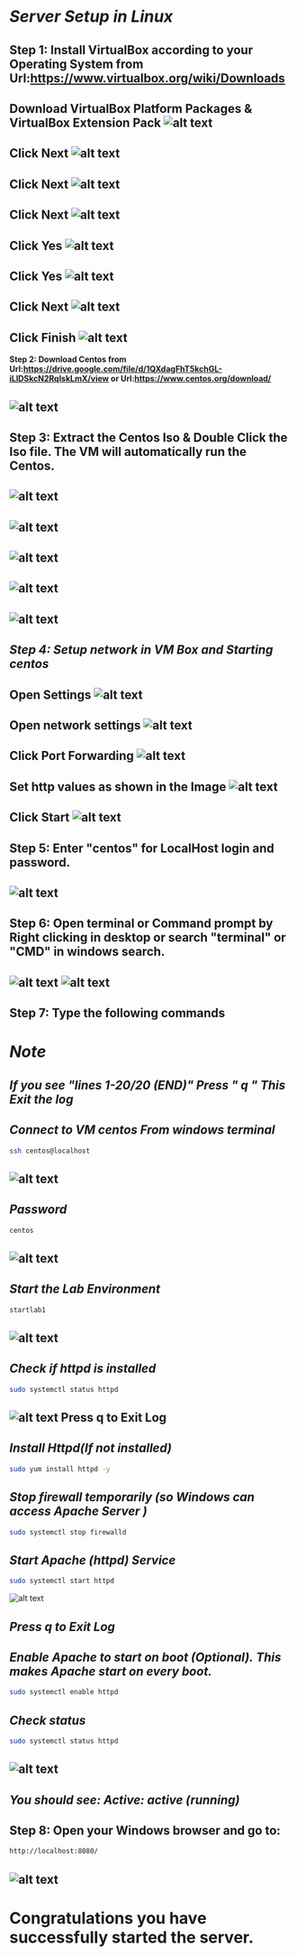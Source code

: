 # ***Server Setup in Linux***

**Step 1: Install VirtualBox according to your Operating System from Url:https://www.virtualbox.org/wiki/Downloads**
---
**Download VirtualBox Platform Packages \& VirtualBox Extension Pack**
![alt text](image.png)
---
**Click Next**
![alt text](image-3.png)
---
**Click Next**
![alt text](image-4.png)
---
**Click Next**
![alt text](image-17.png)
---
**Click Yes**
![alt text](image-18.png)
---
**Click Yes**
![alt text](image-5.png)
---
**Click Next**
![alt text](image-6.png)
---
**Click Finish**
![alt text](image-7.png)
---
**Step 2: Download Centos from Url:https://drive.google.com/file/d/1QXdagFhT5kchGL-iLlDSkcN2RqIskLmX/view or Url:https://www.centos.org/download/**

![alt text](image-16.png)
---
**Step 3: Extract the Centos Iso \& Double Click the Iso file. The VM will automatically run the Centos.**
---
![alt text](image-1.png)
---
![alt text](image-2.png)
---
![alt text](image-8.png)
---
![alt text](image-24.png)
---
![alt text](image-19.png)
---
***Step 4: Setup network in VM Box and Starting centos***
---
**Open Settings**
![alt text](image-20.png)
---
**Open network settings**
![alt text](image-21.png)
---
**Click Port Forwarding**
![alt text](image-22.png)
---
**Set http values as shown in the Image**
![alt text](image-23.png)
---
**Click Start**
![alt text](image-25.png)
---

**Step 5: Enter "centos" for LocalHost login and password.**
---
![alt text](image-10.png)
---

**Step 6: Open terminal or Command prompt by Right clicking in desktop or search "terminal" or "CMD" in windows search.**
---
![alt text](image-11.png)
![alt text](image-12.png)
---
**Step 7: Type the following commands**
---


# ***Note***

   ***If you see "lines 1-20/20 (END)" Press " q "***
   ***This Exit the log***
---


***Connect to VM centos From windows terminal***
---
```sh
ssh centos@localhost
```
![alt text](image-26.png)
---
***Password*** 
---
```sh
centos
```
![alt text](image-27.png)
---
***Start the Lab Environment*** 
---
```sh
startlab1
```
![alt text](image-13.png)
---

***Check if httpd is installed***
---
```sh
sudo systemctl status httpd
```
![alt text](image-28.png)
**Press q to Exit Log**
---

***Install Httpd(If not installed)***
---
```sh
sudo yum install httpd -y
```

***Stop firewall temporarily (so Windows can access Apache Server )***
---
```sh
sudo systemctl stop firewalld
```


***Start Apache (httpd) Service***
---
```sh
sudo systemctl start httpd
```
![alt text](image-29.png)

***Press q to Exit Log***
---

***Enable Apache to start on boot (Optional).***
***This makes Apache start on every boot.***
---
```sh
sudo systemctl enable httpd
```
***Check status***
---
```sh
sudo systemctl status httpd
```
![alt text](image-15.png)
---

***You should see:***
***Active: active (running)***
---

**Step 8: Open your Windows browser and go to:**
---
```sh
http://localhost:8080/
```
![alt text](image-14.png)
---


**Congratulations you  have successfully started the server.**
===


